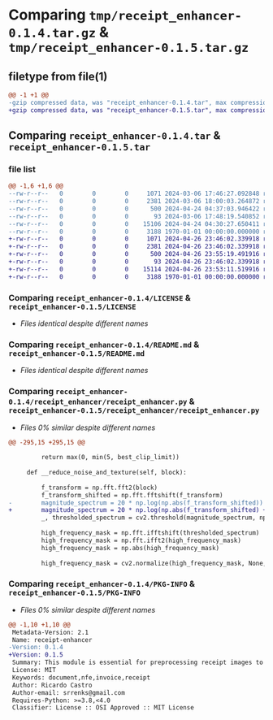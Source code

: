 # Comparing `tmp/receipt_enhancer-0.1.4.tar.gz` & `tmp/receipt_enhancer-0.1.5.tar.gz`

## filetype from file(1)

```diff
@@ -1 +1 @@
-gzip compressed data, was "receipt_enhancer-0.1.4.tar", max compression
+gzip compressed data, was "receipt_enhancer-0.1.5.tar", max compression
```

## Comparing `receipt_enhancer-0.1.4.tar` & `receipt_enhancer-0.1.5.tar`

### file list

```diff
@@ -1,6 +1,6 @@
--rw-r--r--   0        0        0     1071 2024-03-06 17:46:27.092848 receipt_enhancer-0.1.4/LICENSE
--rw-r--r--   0        0        0     2381 2024-03-06 18:00:03.264872 receipt_enhancer-0.1.4/README.md
--rw-r--r--   0        0        0      500 2024-04-24 04:37:03.946422 receipt_enhancer-0.1.4/pyproject.toml
--rw-r--r--   0        0        0       93 2024-03-06 17:48:19.540852 receipt_enhancer-0.1.4/receipt_enhancer/__init__.py
--rw-r--r--   0        0        0    15106 2024-04-24 04:30:27.650411 receipt_enhancer-0.1.4/receipt_enhancer/receipt_enhancer.py
--rw-r--r--   0        0        0     3188 1970-01-01 00:00:00.000000 receipt_enhancer-0.1.4/PKG-INFO
+-rw-r--r--   0        0        0     1071 2024-04-26 23:46:02.339918 receipt_enhancer-0.1.5/LICENSE
+-rw-r--r--   0        0        0     2381 2024-04-26 23:46:02.339918 receipt_enhancer-0.1.5/README.md
+-rw-r--r--   0        0        0      500 2024-04-26 23:55:19.491916 receipt_enhancer-0.1.5/pyproject.toml
+-rw-r--r--   0        0        0       93 2024-04-26 23:46:02.339918 receipt_enhancer-0.1.5/receipt_enhancer/__init__.py
+-rw-r--r--   0        0        0    15114 2024-04-26 23:53:11.519916 receipt_enhancer-0.1.5/receipt_enhancer/receipt_enhancer.py
+-rw-r--r--   0        0        0     3188 1970-01-01 00:00:00.000000 receipt_enhancer-0.1.5/PKG-INFO
```

### Comparing `receipt_enhancer-0.1.4/LICENSE` & `receipt_enhancer-0.1.5/LICENSE`

 * *Files identical despite different names*

### Comparing `receipt_enhancer-0.1.4/README.md` & `receipt_enhancer-0.1.5/README.md`

 * *Files identical despite different names*

### Comparing `receipt_enhancer-0.1.4/receipt_enhancer/receipt_enhancer.py` & `receipt_enhancer-0.1.5/receipt_enhancer/receipt_enhancer.py`

 * *Files 0% similar despite different names*

```diff
@@ -295,15 +295,15 @@
 
         return max(0, min(5, best_clip_limit))
 
     def __reduce_noise_and_texture(self, block):
 
         f_transform = np.fft.fft2(block)
         f_transform_shifted = np.fft.fftshift(f_transform)
-        magnitude_spectrum = 20 * np.log(np.abs(f_transform_shifted))
+        magnitude_spectrum = 20 * np.log(np.abs(f_transform_shifted) + 1e-10)
         _, thresholded_spectrum = cv2.threshold(magnitude_spectrum, np.mean(magnitude_spectrum), 255, cv2.THRESH_BINARY)
 
         high_frequency_mask = np.fft.ifftshift(thresholded_spectrum)
         high_frequency_mask = np.fft.ifft2(high_frequency_mask)
         high_frequency_mask = np.abs(high_frequency_mask)
 
         high_frequency_mask = cv2.normalize(high_frequency_mask, None, alpha=0, beta=1, norm_type=cv2.NORM_MINMAX)
```

### Comparing `receipt_enhancer-0.1.4/PKG-INFO` & `receipt_enhancer-0.1.5/PKG-INFO`

 * *Files 0% similar despite different names*

```diff
@@ -1,10 +1,10 @@
 Metadata-Version: 2.1
 Name: receipt-enhancer
-Version: 0.1.4
+Version: 0.1.5
 Summary: This module is essential for preprocessing receipt images to improve visual quality and facilitate automatic analysis.
 License: MIT
 Keywords: document,nfe,invoice,receipt
 Author: Ricardo Castro
 Author-email: srrenks@gmail.com
 Requires-Python: >=3.8,<4.0
 Classifier: License :: OSI Approved :: MIT License
```

